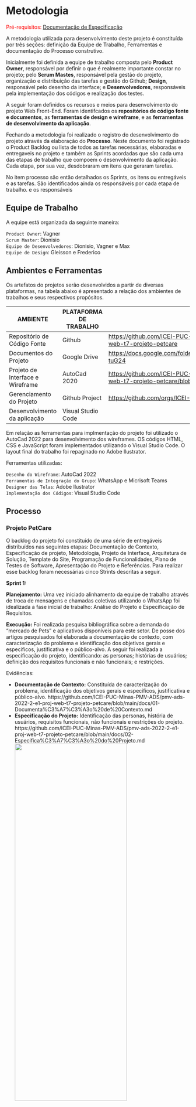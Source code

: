 
# Metodologia

<span style="color:red">Pré-requisitos: <a href="2-Especificação do Projeto.md"> Documentação de Especificação</a></span>


A metodologia utilizada para desenvolvimento deste projeto é constituída por três seções: definição da Equipe de Trabalho, Ferramentas e documentação do Processo construtivo. 

Inicialmente foi definida a equipe de trabalho composta pelo <strong>Product Owner</strong>, responsável por definir o que é realmente importante constar no projeto; pelo <strong>Scrum Mastes</strong>, responsável pela gestão do projeto, organização e distribuição das tarefas e gestão do Github; <strong>Design</strong>, responsável pelo desenho da interface; e <strong>Desenvolvedores</strong>, responsáveis pela implementação dos códigos e realização dos testes. 

A seguir foram definidos os recursos e meios para desenvolvimento do projeto Web Front-End. Foram identifcados os <strong>repositórios de código fonte e documentos</strong>, as <strong>ferramentas de design e wireframe</strong>, e as <strong>ferramentas de desenvolvimento da aplicação</strong>.

Fechando a metodologia foi realizado o registro do desenvolvimento do projeto através da elaboração do <b>Processo</b>. Neste documento foi registrado o Product Backlog ou lista de todos as tarefas necessárias, elaboradas e entregaveis no projeto e também as Sprints acordadas que são cada uma das etapas de trabalho que compoem o desenvolvimento da aplicação. Cada etapa, por sua vez, desdobraram em itens que geraram tarefas. 

No item processo são então detalhados os Sprints, os itens ou entregáveis e as tarefas. São identificados ainda os responsáveis por cada etapa de trabalho.  e os responsáveis 

## Equipe de Trabalho

A equipe está organizada da seguinte maneira:

`Product Owner`: Vagner <br>
`Scrum Master`:  Dionisio <br>
`Equipe de Desenvolvedores`: Dionisio, Vagner e Max <br>
`Equipe de Design`:  Gleisson e Frederico

## Ambientes e Ferramentas

Os artefatos do projetos serão desenvolvidos a partir de diversas plataformas, na tabela abaixo é apresentado a relação dos ambientes de trabalhos e seus respectivos propósitos.

|AMBIENTE| PLATAFORMA DE TRABALHO      |LINK DE ACESSO                 |
|--------------------|-----------------------------------------|----------------------------------------|
|Repositório de Código Fonte    | Github | https://github.com/ICEI-PUC-Minas-PMV-ADS/pmv-ads-2022-2-e1-proj-web-t7-projeto-petcare |
|Documentos do Projeto | Google Drive  | https://docs.google.com/folder/d/1xE9t6zD78VnVkeOSgDfss33QWe85ogqYpx9x-tuG24 |
|Projeto de Interface e Wireframe | AutoCad 2020 | https://github.com/ICEI-PUC-Minas-PMV-ADS/pmv-ads-2022-2-e1-proj-web-t7-projeto-petcare/blob/main/docs/PetCare.dwg |
|Gerenciamento do Projeto   | Github Project   | https://github.com/orgs/ICEI-PUC-Minas-PMV-ADS/projects/193 |
|Desenvolvimento da aplicação   | Visual Studio Code  |  |

Em relação as ferramentas para implmentação do projeto foi utilizado o AutoCad 2022 para desenvolvimento dos wireframes. OS códigos HTML, CSS e JavaScript foram implementados utilizando o Visual Studio Code. O layout final do trabalho foi repaginado no Adobe Ilustrator.

Ferramentas utilizadas:

`Desenho do Wireframe`: AutoCad 2022 <br>
`Ferramentas de Integração do Grupo`:  WhatsApp e Micrisoft Teams <br>
`Designer das Telas`: Adobe Ilustrator <br>
`Implementação dos Códigos`:  Visual Studio Code

## Processo

### Projeto PetCare

O backlog do projeto foi constituído de uma série de entregáveis distribuídos nas seguintes etapas: Documentação de Contexto, Especificação de projeto, Metodologia, Projeto de Interface, Arquitetura de Solução, Template do Site, Programação de Funcionalidades, Plano de Testes de Software, Apresentação do Projeto e Referências.
Para realizar esse backlog foram necessárias cinco Strints descritas a seguir.

<b>Sprint 1:</b> 

<b>Planejamento:</b>  Uma vez iniciado alinhamento da equipe de trabalho através de troca de mensagens e chamadas coletivas utilizando o WhatsApp foi idealizada a fase inicial de trabalho: Análise do Projeto e Especificação de Requisitos.

<b>Execução:</b> Foi realizada pesquisa bibliográfica sobre a demanda do “mercado de Pets” e aplicativos disponíveis para este setor. De posse dos artigos pesquisados foi elaborada a documentação de contexto, com caracterização do problema e identificação dos objetivos gerais e específicos, justificativa e o público-alvo. A seguir foi realizada a especificação do projeto, identificando: as personas; histórias de usuários; definição dos requisitos funcionais e não funcionais; e restrições. 

Evidências:
<ul>
<li><b>Documentação de Contexto:</b> Constituída de caracterização do problema, identificação dos objetivos gerais e específicos, justificativa e público-alvo. https://github.com/ICEI-PUC-Minas-PMV-ADS/pmv-ads-2022-2-e1-proj-web-t7-projeto-petcare/blob/main/docs/01-Documenta%C3%A7%C3%A3o%20de%20Contexto.md</li>
 
<li><b>Especificação do Projeto:</b> Identificação das personas, história de usuários, requisitos funcionais, não funcionais e restrições do projeto. https://github.com/ICEI-PUC-Minas-PMV-ADS/pmv-ads-2022-2-e1-proj-web-t7-projeto-petcare/blob/main/docs/02-Especifica%C3%A7%C3%A3o%20do%20Projeto.md</li>
 
<img src="/docs/img/Sprint_1.png" width=80% height=50%>
</ul>

<b>Sprint 2:</b>

<b>Planejamento:</b> Foi determinada as funções de cada componente do grupo de acordo com suas habilidades, definido o ambiente de trabalho e identificação do backlog e etapas do processo. Para projeto de interface foram elaborados o wireframe das telas e definido o fluxo de interação entre elas. A gestão incremental do projeto foi iniciada no Kanban.
 
<b>Execução:</b> Os wireframes e o diagrama de fluxo foram elaborados utilizando o AutoCad 2022 pelo fato de ser um software de conhecimento do grupo, a desvantagem desta escolha foi o maior trabalho na implementação das páginas em html e CSS. Para gerenciamento das tarefas foi utilizado o Kanban do Project/Github e como repositório de dados o Github.

Evidências:

<ul>
<li><b>Metodologia:</b> Composição da equipe de trabalho, Ferramentas e Processo. https://github.com/ICEI-PUC-Minas-PMV-ADS/pmv-ads-2022-2-e1-proj-web-t7-projeto-petcare/blob/main/docs/03-Metodologia.md</li>

<li><b>Projeto de Interface:</b> wireframe e diagrama de fluxo. https://github.com/ICEI-PUC-Minas-PMV-ADS/pmv-ads-2022-2-e1-proj-web-t7-projeto-petcare/blob/main/docs/04-Projeto%20de%20Interface.md</li>
 
<li>Desenvolvimento dos wireframes e diagrama de fluxo para o projeto Web Front End utilizando o AutoCad 2022.</li> 
 
<img src="/docs/img/Sprint_2.png" width=80% height=50%>
</ul>

<b>Sprint 3:</b>

<b>Planejamento:</b> Elaboração do template padrão do site, demais interfaces e programação das funcionalidades da aplicação. 
 
<b>Execução:</b> Inicialmente o template padrão do site e demais interfaces foram integralmente desenvolvidas com base nos wireframes elaborados. Posteriormente o grupo chegou a conclusão que o aspecto estético do produto final poderia ser melhor apresentado e desta maneira foi realizada nova implemntação do layout das paginas.

Evidências:

<ul>
<li><b>Template padrão do site:</b> https://github.com/ICEI-PUC-Minas-PMV-ADS/pmv-ads-2022-2-e1-proj-web-t7-projeto-petcare/blob/main/docs/06-Template%20padr%C3%A3o%20do%20Site.md</li>

<li><b>Programação de funcionalidades:</b> https://github.com/ICEI-PUC-Minas-PMV-ADS/pmv-ads-2022-2-e1-proj-web-t7-projeto-petcare/blob/main/docs/04-Projeto%20de%20Interface.md]](https://github.com/ICEI-PUC-Minas-PMV-ADS/pmv-ads-2022-2-e1-proj-web-t7-projeto-petcare/blob/main/docs/07-Programa%C3%A7%C3%A3o%20de%20Funcionalidades.md</li>
 
 <img src="/docs/img/Sprint_3.png" width=80% height=50%>
</ul>

<b>Sprint 4:</b>

<b>Planejamento:</b> Foi implementada as funcionalidades da aplicação, estabelecido plano de teste de software e realizado registro de testes de software. 
 
<b>Execução:</b> Foram elaboradas as funcionalidades de Agendamento de horários, Cadastro de Pets e Dados de Pets. O plano de testes constituíu na elaboração e carregamento de base de dados no localStorage com posterior inclusão de novos registros no localStorage.

Evidências:

<ul>
<li><b>Programação de demais funcionalidades:</b> https://github.com/ICEI-PUC-Minas-PMV-ADS/pmv-ads-2022-2-e1-proj-web-t7-projeto-petcare/blob/main/docs/07-Programa%C3%A7%C3%A3o%20de%20Funcionalidades.md</li>

<li><b>Plano de testes de software:</b> https://github.com/ICEI-PUC-Minas-PMV-ADS/pmv-ads-2022-2-e1-proj-web-t7-projeto-petcare/blob/main/docs/08-Plano%20de%20Testes%20de%20Software.md</li>

<li><b>Registro de teste de software:</b> https://github.com/ICEI-PUC-Minas-PMV-ADS/pmv-ads-2022-2-e1-proj-web-t7-projeto-petcare/blob/main/docs/09-Registro%20de%20Testes%20de%20Software.md</li>
 
<img src="/docs/img/Sprint_4.png" width=80% height=50%>
</ul>

<b>Sprint 5:</b>

<b>Planejamento:</b> Neste último Sprint foi elaborada a apresentação do trabalho e produzido um pequeno video demonstrativo da aplicação.
 
<b>Execução:</b> A apresentação foi elaborada no programa Microsoft Powerpoint e exibe os principais aspectos relacionados com o desenvolvimento do projeto, tais como: Motivação, Justificativa, Objetivos, Requisitos, Arquitetura da solução, Template do site, Funcionalidades, Plano e Registro de Software. O video demonstrativo 

Evidências:

<ul>
<li><b>Apresentação do projeto:</b> https://github.com/ICEI-PUC-Minas-PMV-ADS/pmv-ads-2022-2-e1-proj-web-t7-projeto-petcare/blob/main/docs/10-Apresenta%C3%A7%C3%A3o%20do%20Projeto.md</li>

<li><b>Vídeo do projeto:</b> https://github.com/ICEI-PUC-Minas-PMV-ADS/pmv-ads-2022-2-e1-proj-web-t7-projeto-petcare/blob/main/docs/10-Apresenta%C3%A7%C3%A3o%20do%20Projeto.md</li>
 
<img src="/docs/img/Sprint_5.png" width=80% height=50%>
</ul>


